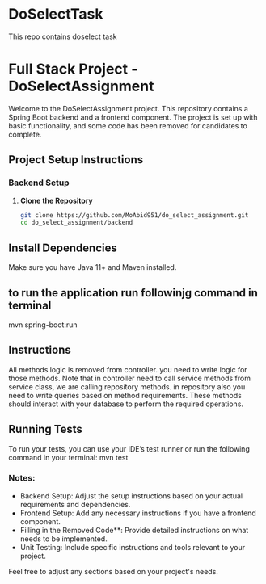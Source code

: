 
# DoSelectTask
This repo contains doselect task

# Full Stack Project - DoSelectAssignment

Welcome to the DoSelectAssignment project. This repository contains a Spring Boot backend and a frontend component. The project is set up with basic functionality, and some code has been removed for candidates to complete. 

## Project Setup Instructions

### Backend Setup

1. **Clone the Repository**
   ```sh
   git clone https://github.com/MoAbid951/do_select_assignment.git
   cd do_select_assignment/backend


## Install Dependencies
Make sure you have Java 11+ and Maven installed.

## to run the application run followinjg command in terminal
mvn spring-boot:run


## Instructions


All methods logic is removed from controller.  you need to write logic for those methods.
Note that in controller need to call service methods
from service class, we are calling repository methods. in repository also you need to write queries based on method requirements.
 These methods should interact with your database to perform the required operations.

## Running Tests

To run your tests, you can use your IDE’s test runner or run the following command in your terminal:
mvn test



### Notes:
- Backend Setup: Adjust the setup instructions based on your actual requirements and dependencies.
- Frontend Setup: Add any necessary instructions if you have a frontend component.
- Filling in the Removed Code**: Provide detailed instructions on what needs to be implemented.
- Unit Testing: Include specific instructions and tools relevant to your project.

Feel free to adjust any sections based on your project's needs.
